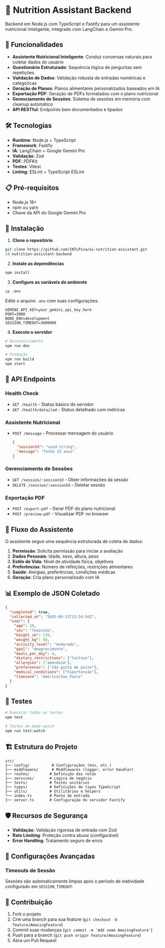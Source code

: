 # 🥗 Nutrition Assistant Backend

Backend em Node.js com TypeScript e Fastify para um assistente nutricional inteligente, integrado com LangChain e Gemini Pro.

## 🚀 Funcionalidades

- **Assistente Nutricional Inteligente**: Conduz conversas naturais para coletar dados do usuário
- **Questionário Estruturado**: Sequência lógica de perguntas sem repetições
- **Validação de Dados**: Validação robusta de entradas numéricas e categóricas
- **Geração de Planos**: Planos alimentares personalizados baseados em IA
- **Exportação PDF**: Geração de PDFs formatados com o plano nutricional
- **Gerenciamento de Sessões**: Sistema de sessões em memória com cleanup automático
- **API RESTful**: Endpoints bem documentados e tipados

## 🛠️ Tecnologias

- **Runtime**: Node.js + TypeScript
- **Framework**: Fastify
- **IA**: LangChain + Google Gemini Pro
- **Validação**: Zod
- **PDF**: PDFKit
- **Testes**: Vitest
- **Linting**: ESLint + TypeScript ESLint

## 📋 Pré-requisitos

- Node.js 18+
- npm ou yarn
- Chave da API do Google Gemini Pro

## 🔧 Instalação

1. **Clone o repositório**

```bash
git clone https://github.com/INTLPiva/ai-nutrition-assistant.git
cd nutrition-assistant-backend
```

2. **Instale as dependências**

```bash
npm install
```

3. **Configure as variáveis de ambiente**

```bash
cp .env
```

Edite o arquivo `.env` com suas configurações:

```env
GEMINI_API_KEY=your_gemini_api_key_here
PORT=3000
NODE_ENV=development
SESSION_TIMEOUT=3600000
```

4. **Execute o servidor**

```bash
# Desenvolvimento
npm run dev

# Produção
npm run build
npm start
```

## 📡 API Endpoints

### Health Check

- `GET /health` - Status básico do servidor
- `GET /health/detailed` - Status detalhado com métricas

### Assistente Nutricional

- `POST /message` - Processar mensagem do usuário
  ```json
  {
    "sessionId": "uuid-string",
    "message": "Tenho 25 anos"
  }
  ```

### Gerenciamento de Sessões

- `GET /session/:sessionId` - Obter informações da sessão
- `DELETE /session/:sessionId` - Deletar sessão

### Exportação PDF

- `POST /export-pdf` - Gerar PDF do plano nutricional
- `POST /preview-pdf` - Visualizar PDF no browser

## 🔄 Fluxo do Assistente

O assistente segue uma sequência estruturada de coleta de dados:

1. **Permissão**: Solicita permissão para iniciar a avaliação
2. **Dados Pessoais**: Idade, sexo, altura, peso
3. **Estilo de Vida**: Nível de atividade física, objetivos
4. **Preferências**: Número de refeições, restrições alimentares
5. **Saúde**: Alergias, preferências, condições médicas
6. **Geração**: Cria plano personalizado com IA

## 📊 Exemplo de JSON Coletado

```json
{
  "completed": true,
  "collected_at": "2025-09-23T12:34:56Z",
  "user": {
    "age": 28,
    "sex": "feminino",
    "height_cm": 170,
    "weight_kg": 68,
    "activity_level": "moderado",
    "goal": "emagrecimento",
    "meals_per_day": 4,
    "dietary_restrictions": ["lactose"],
    "allergies": ["amendoim"],
    "preferences": ["não gosta de peixe"],
    "medical_conditions": ["hipertensão"],
    "timezone": "America/Sao_Paulo"
  }
}
```

## 🧪 Testes

```bash
# Executar todos os testes
npm test

# Testes em modo watch
npm run test:watch
```

## 🏗️ Estrutura do Projeto

```
src/
├── config/          # Configurações (env, etc.)
├── middleware/      # Middlewares (logger, error handler)
├── routes/         # Definição das rotas
├── services/       # Lógica de negócio
├── tests/          # Testes unitários
├── types/          # Definições de tipos TypeScript
├── utils/          # Utilitários e helpers
└── index.ts        # Ponto de entrada
├── server.ts       # Configuração do servidor Fastify
```

## 🛡️ Recursos de Segurança

- **Validação**: Validação rigorosa de entrada com Zod
- **Rate Limiting**: Proteção contra abuse (configurável)
- **Error Handling**: Tratamento seguro de erros

## 🔧 Configurações Avançadas

### Timeouts de Sessão

Sessões são automaticamente limpas após o período de inatividade configurado em `SESSION_TIMEOUT`.

## 🤝 Contribuição

1. Fork o projeto
2. Crie uma branch para sua feature (`git checkout -b feature/AmazingFeature`)
3. Commit suas mudanças (`git commit -m 'Add some AmazingFeature'`)
4. Push para a branch (`git push origin feature/AmazingFeature`)
5. Abra um Pull Request
